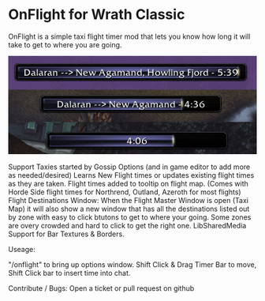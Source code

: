 # OnFlight for Wrath Classic

OnFlight is a simple taxi flight timer mod that lets you know how long it will take to get to where you are going.

![Flight Timer Bar Examples](https://github.com/orionshock/OnFlight/blob/main/.github/flight%20bar%20full.png?raw=true)

Support Taxies started by Gossip Options (and in game editor to add more as needed/desired)
Learns New Flight times or updates existing flight times as they are taken.
Flight times added to tooltip on flight map. (Comes with Horde Side flight times for Northrend, Outland, Azeroth for most flights)
Flight Destinations Window: When the Flight Master Window is open (Taxi Map) it will also show a new window that has all the destinations listed out by zone with easy to click btutons to get to where your going. Some zones are overy crowded and hard to click to get the right one.
LibSharedMedia Support for Bar Textures & Borders.


Useage:

"/onflight" to bring up options window.
Shift Click & Drag Timer Bar to move,
Shift Click bar to insert time into chat.

Contribute / Bugs: Open a ticket or pull request on github
